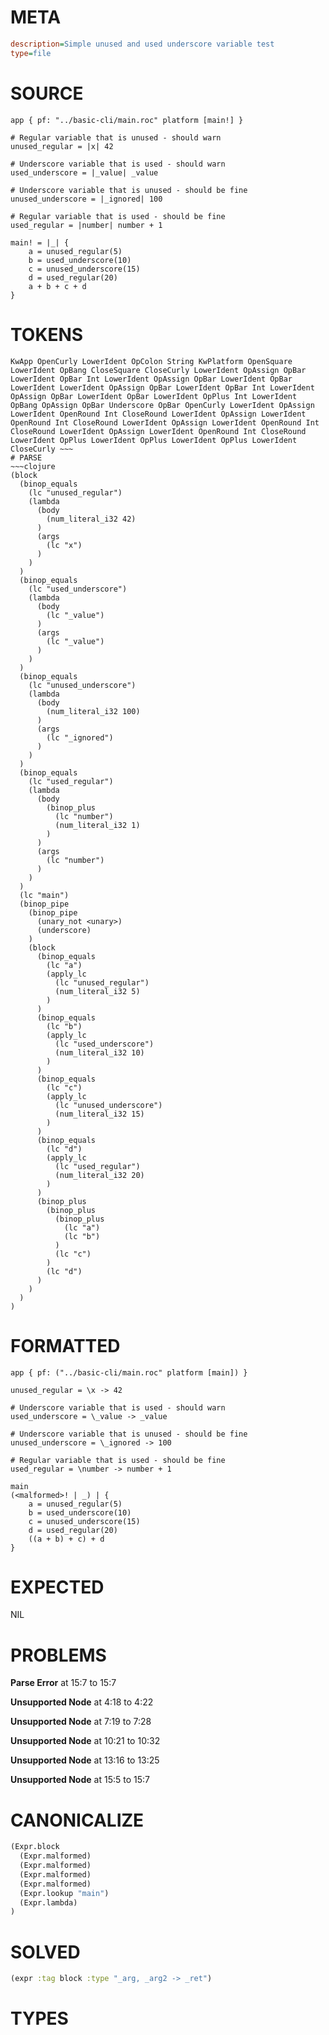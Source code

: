 # META
~~~ini
description=Simple unused and used underscore variable test
type=file
~~~
# SOURCE
~~~roc
app { pf: "../basic-cli/main.roc" platform [main!] }

# Regular variable that is unused - should warn
unused_regular = |x| 42

# Underscore variable that is used - should warn
used_underscore = |_value| _value

# Underscore variable that is unused - should be fine
unused_underscore = |_ignored| 100

# Regular variable that is used - should be fine
used_regular = |number| number + 1

main! = |_| {
    a = unused_regular(5)
    b = used_underscore(10)
    c = unused_underscore(15)
    d = used_regular(20)
    a + b + c + d
}
~~~
# TOKENS
~~~text
KwApp OpenCurly LowerIdent OpColon String KwPlatform OpenSquare LowerIdent OpBang CloseSquare CloseCurly LowerIdent OpAssign OpBar LowerIdent OpBar Int LowerIdent OpAssign OpBar LowerIdent OpBar LowerIdent LowerIdent OpAssign OpBar LowerIdent OpBar Int LowerIdent OpAssign OpBar LowerIdent OpBar LowerIdent OpPlus Int LowerIdent OpBang OpAssign OpBar Underscore OpBar OpenCurly LowerIdent OpAssign LowerIdent OpenRound Int CloseRound LowerIdent OpAssign LowerIdent OpenRound Int CloseRound LowerIdent OpAssign LowerIdent OpenRound Int CloseRound LowerIdent OpAssign LowerIdent OpenRound Int CloseRound LowerIdent OpPlus LowerIdent OpPlus LowerIdent OpPlus LowerIdent CloseCurly ~~~
# PARSE
~~~clojure
(block
  (binop_equals
    (lc "unused_regular")
    (lambda
      (body
        (num_literal_i32 42)
      )
      (args
        (lc "x")
      )
    )
  )
  (binop_equals
    (lc "used_underscore")
    (lambda
      (body
        (lc "_value")
      )
      (args
        (lc "_value")
      )
    )
  )
  (binop_equals
    (lc "unused_underscore")
    (lambda
      (body
        (num_literal_i32 100)
      )
      (args
        (lc "_ignored")
      )
    )
  )
  (binop_equals
    (lc "used_regular")
    (lambda
      (body
        (binop_plus
          (lc "number")
          (num_literal_i32 1)
        )
      )
      (args
        (lc "number")
      )
    )
  )
  (lc "main")
  (binop_pipe
    (binop_pipe
      (unary_not <unary>)
      (underscore)
    )
    (block
      (binop_equals
        (lc "a")
        (apply_lc
          (lc "unused_regular")
          (num_literal_i32 5)
        )
      )
      (binop_equals
        (lc "b")
        (apply_lc
          (lc "used_underscore")
          (num_literal_i32 10)
        )
      )
      (binop_equals
        (lc "c")
        (apply_lc
          (lc "unused_underscore")
          (num_literal_i32 15)
        )
      )
      (binop_equals
        (lc "d")
        (apply_lc
          (lc "used_regular")
          (num_literal_i32 20)
        )
      )
      (binop_plus
        (binop_plus
          (binop_plus
            (lc "a")
            (lc "b")
          )
          (lc "c")
        )
        (lc "d")
      )
    )
  )
)
~~~
# FORMATTED
~~~roc
app { pf: ("../basic-cli/main.roc" platform [main]) }

unused_regular = \x -> 42

# Underscore variable that is used - should warn
used_underscore = \_value -> _value

# Underscore variable that is unused - should be fine
unused_underscore = \_ignored -> 100

# Regular variable that is used - should be fine
used_regular = \number -> number + 1

main
(<malformed>! | _) | {
	a = unused_regular(5)
	b = used_underscore(10)
	c = unused_underscore(15)
	d = used_regular(20)
	((a + b) + c) + d
}
~~~
# EXPECTED
NIL
# PROBLEMS
**Parse Error**
at 15:7 to 15:7

**Unsupported Node**
at 4:18 to 4:22

**Unsupported Node**
at 7:19 to 7:28

**Unsupported Node**
at 10:21 to 10:32

**Unsupported Node**
at 13:16 to 13:25

**Unsupported Node**
at 15:5 to 15:7

# CANONICALIZE
~~~clojure
(Expr.block
  (Expr.malformed)
  (Expr.malformed)
  (Expr.malformed)
  (Expr.malformed)
  (Expr.lookup "main")
  (Expr.lambda)
)
~~~
# SOLVED
~~~clojure
(expr :tag block :type "_arg, _arg2 -> _ret")
~~~
# TYPES
~~~roc
~~~
